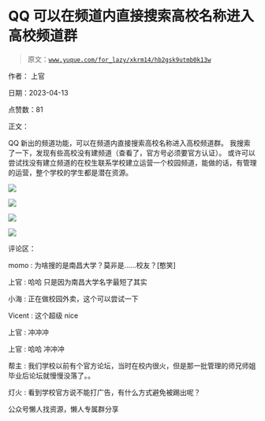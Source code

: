 # QQ 可以在频道内直接搜索高校名称进入高校频道群

> 原文：[`www.yuque.com/for_lazy/xkrm14/hb2gsk9utmb0k13w`](https://www.yuque.com/for_lazy/xkrm14/hb2gsk9utmb0k13w)

作者： 上官

日期：2023-04-13

点赞数：81

正文：

QQ 新出的频道功能，可以在频道内直接搜索高校名称进入高校频道群。 我搜索了一下，发现有些高校没有建频道（查看了，官方号必须要官方认证）。 或许可以尝试找没有建立频道的在校生联系学校建立运营一个校园频道，能做的话，有管理的运营，整个学校的学生都是潜在资源。

![](img/432a96eff9dba642ac3ee3f79f9047b9.png)

![](img/414715db9bfba0aad884dad87e29325c.png)

![](img/ccdbce645bfd7648139d5d96784b7835.png)

![](img/c877f05466834d0aa3ba58ae3a396160.png)

评论区：

momo : 为啥搜的是南昌大学？莫非是……校友？[憨笑]

上官 : 哈哈 只是因为南昌大学名字最短了其实

小海 : 正在做校园外卖，这个可以尝试一下

Vicent : 这个超级 nice

上官 : 冲冲冲

上官 : 哈哈 冲冲冲

帮主 : 我们学校以前有个官方论坛，当时在校内很火，但是那一批管理的师兄师姐毕业后论坛就慢慢没落了。。

灯火 : 看到学校官方说不能打广告，有什么方式避免被踢出呢？

公众号懒人找资源，懒人专属群分享

